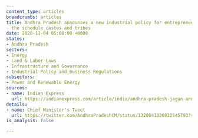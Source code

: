 ```yaml
---
content_type: articles
breadcrumbs: articles
title: Andhra Pradesh announces a new industrial policy for entrepreneurship among
  the schedule castes and tribes
date: 2020-11-04 05:00:00 +0000
states:
- Andhra Pradesh
sectors:
- Energy
- Land & Labor Laws
- Infrastructure and Governance
- Industrial Policy and Business Regulations
subsectors:
- Power and Renewable Energy
sources:
- name: Indian Express
  url: https://indianexpress.com/article/india/andhra-pradesh-jagan-announces-industrial-policy-for-sc-st-entrepreneurs-6891420/
details:
- name: Chief Minister's Tweet
  url: https://twitter.com/AndhraPradeshCM/status/1320641030832545793?s=20
is_analysis: false

---
```

